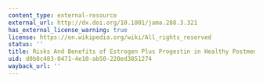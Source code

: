 ```yaml
---
content_type: external-resource
external_url: http://dx.doi.org/10.1001/jama.288.3.321
has_external_license_warning: true
license: https://en.wikipedia.org/wiki/All_rights_reserved
status: ''
title: Risks And Benefits of Estrogen Plus Progestin in Healthy Postmenopausal Women
uid: d0b8c483-0471-4e10-ab50-220ed3851274
wayback_url: ''
---
```

